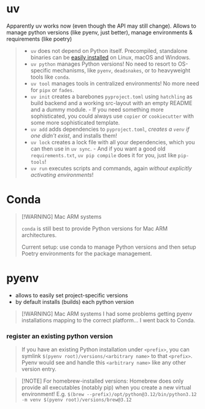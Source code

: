 # uv
Apparently uv works now (even though the API may still change). Allows to manage python versions (like pyenv, just better), manage environments & requirements (like poetry)

>- `uv` does not depend on Python itself. Precompiled, standalone binaries  can be [easily installed](https://github.com/astral-sh/uv/blob/0.2.35/docs/getting-started/installation.md) on Linux, macOS and Windows.
>- `uv python` manages Python versions! No need to resort to OS-specific mechanisms, like `pyenv`, `deadsnakes`, or to heavyweight tools like `conda`.
>- `uv tool` manages tools in centralized environments! No more need for `pipx` or `fades`.
>- `uv init` creates a barebones `pyproject.toml` using `hatchling` as build backend and a working src-layout with an empty README and a dummy module.
    - If you need something more sophisticated, you could always use `copier` or `cookiecutter` with some more sophisticated template.
> - `uv add` adds dependencies to `pyproject.toml`, _creates a `venv` if one didn't exist_, and installs them!
> - `uv lock` creates a lock file with all your dependencies, which you can then use in `uv sync`.
    - And if you want a good old `requirements.txt`, `uv pip compile` does it for you, just like `pip-tools`!
> - `uv run` executes scripts and commands, again _without explicitly activating environments_!
# Conda

> [!WARNING] Mac ARM systems
>
> `conda` is still best to provide Python versions for Mac ARM architectures. 
> 
> Current setup: use conda to manage Python versions and then setup Poetry environments for the package management.
 
# pyenv

- allows to easily set project-specific versions
- by default installs (builds) each python version

> [!WARNING] Mac ARM systems
> I had some problems getting pyenv installations mapping to the correct platform... I went back to Conda.

### register an existing python version

> If you have an existing Python installation under `<prefix>`, you can symlink `$(pyenv root)/versions/<arbitrary name>` to that `<prefix>`. Pyenv would see and handle this `<arbitrary name>` like any other version entry.


> [!NOTE] For homebrew-installed versions:
> Homebrew does only provide all executables (notably pip) when you create a new virtual environment!
> E.g. `$(brew --prefix)/opt/python@3.12/bin/python3.12 -m venv $(pyenv root)/versions/brew@3.12`
